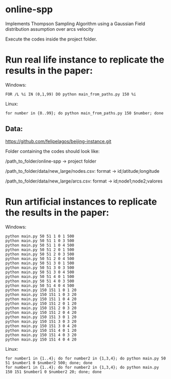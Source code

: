 # online-spp
Implements Thompson Sampling Algorithm using a Gaussian Field distribution assumption over arcs velocity

Execute the codes inside the project folder.

# Run real life instance to replicate the results in the paper:

Windows: 
```
FOR /L %i IN (0,1,99) DO python main_from_paths.py 150 %i
```
Linux: 
```
for number in {0..99}; do python main_from_paths.py 150 $number; done
```
## Data:
https://github.com/felipelagos/beijing-instance.git

Folder containing the codes should look like:

/path_to_folder/online-spp -> project folder

/path_to_folder/data/new_large/nodes.csv: format -> id;latitude;longitude

/path_to_folder/data/new_large/arcs.csv: format -> id;node1;node2;valores


# Run artificial instances to replicate the results in the paper:


Windows: 
```
python main.py 50 51 1 0 1 500
python main.py 50 51 1 0 3 500
python main.py 50 51 1 0 4 500
python main.py 50 51 2 0 1 500
python main.py 50 51 2 0 3 500
python main.py 50 51 2 0 4 500
python main.py 50 51 3 0 1 500
python main.py 50 51 3 0 3 500
python main.py 50 51 3 0 4 500
python main.py 50 51 4 0 1 500
python main.py 50 51 4 0 3 500
python main.py 50 51 4 0 4 500
python main.py 150 151 1 0 1 20
python main.py 150 151 1 0 3 20
python main.py 150 151 1 0 4 20
python main.py 150 151 2 0 1 20
python main.py 150 151 2 0 3 20
python main.py 150 151 2 0 4 20
python main.py 150 151 3 0 1 20
python main.py 150 151 3 0 3 20
python main.py 150 151 3 0 4 20
python main.py 150 151 4 0 1 20
python main.py 150 151 4 0 3 20
python main.py 150 151 4 0 4 20

```
Linux: 
```
for number1 in {1..4}; do for number2 in {1,3,4}; do python main.py 50 51 $number1 0 $number2 500; done; done
for number1 in {1..4}; do for number2 in {1,3,4}; do python main.py 150 151 $number1 0 $number2 20; done; done
```
